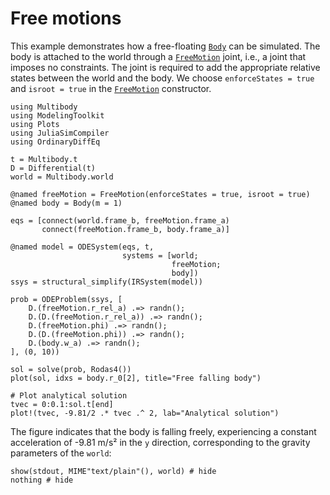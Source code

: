 # Free motions
This example demonstrates how a free-floating [`Body`](@ref) can be simulated. The body is attached to the world through a [`FreeMotion`](@ref) joint, i.e., a joint that imposes no constraints. The joint is required to add the appropriate relative states between the world and the body. We choose `enforceStates = true` and `isroot = true` in the [`FreeMotion`](@ref) constructor.

```@example FREE_MOTION
using Multibody
using ModelingToolkit
using Plots
using JuliaSimCompiler
using OrdinaryDiffEq

t = Multibody.t
D = Differential(t)
world = Multibody.world

@named freeMotion = FreeMotion(enforceStates = true, isroot = true)
@named body = Body(m = 1)

eqs = [connect(world.frame_b, freeMotion.frame_a)
       connect(freeMotion.frame_b, body.frame_a)]

@named model = ODESystem(eqs, t,
                         systems = [world;
                                    freeMotion;
                                    body])
ssys = structural_simplify(IRSystem(model))

prob = ODEProblem(ssys, [
    D.(freeMotion.r_rel_a) .=> randn();
    D.(D.(freeMotion.r_rel_a)) .=> randn();
    D.(freeMotion.phi) .=> randn();
    D.(D.(freeMotion.phi)) .=> randn();
    D.(body.w_a) .=> randn();
], (0, 10))

sol = solve(prob, Rodas4())
plot(sol, idxs = body.r_0[2], title="Free falling body")

# Plot analytical solution
tvec = 0:0.1:sol.t[end]
plot!(tvec, -9.81/2 .* tvec .^ 2, lab="Analytical solution")
```

The figure indicates that the body is falling freely, experiencing a constant acceleration of -9.81 m/s² in the ``y`` direction, corresponding to the gravity parameters of the `world`:
```@example FREE_MOTION
show(stdout, MIME"text/plain"(), world) # hide
nothing # hide
```